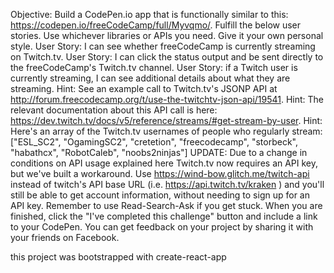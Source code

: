 Objective: Build a CodePen.io app that is functionally similar to this: https://codepen.io/freeCodeCamp/full/Myvqmo/.
Fulfill the below user stories. Use whichever libraries or APIs you need. Give it your own personal style.
User Story: I can see whether freeCodeCamp is currently streaming on Twitch.tv.
User Story: I can click the status output and be sent directly to the freeCodeCamp's Twitch.tv channel.
User Story: if a Twitch user is currently streaming, I can see additional details about what they are streaming.
Hint: See an example call to Twitch.tv's JSONP API at http://forum.freecodecamp.org/t/use-the-twitchtv-json-api/19541.
Hint: The relevant documentation about this API call is here: https://dev.twitch.tv/docs/v5/reference/streams/#get-stream-by-user.
Hint: Here's an array of the Twitch.tv usernames of people who regularly stream: ["ESL_SC2", "OgamingSC2", "cretetion", "freecodecamp", "storbeck", "habathcx", "RobotCaleb", "noobs2ninjas"]
UPDATE: Due to a change in conditions on API usage explained here Twitch.tv now requires an API key, but we've built a workaround. Use https://wind-bow.glitch.me/twitch-api instead of twitch's API base URL (i.e. https://api.twitch.tv/kraken ) and you'll still be able to get account information, without needing to sign up for an API key.
Remember to use Read-Search-Ask if you get stuck.
When you are finished, click the "I've completed this challenge" button and include a link to your CodePen.
You can get feedback on your project by sharing it with your friends on Facebook.

this project was bootstrapped with create-react-app
